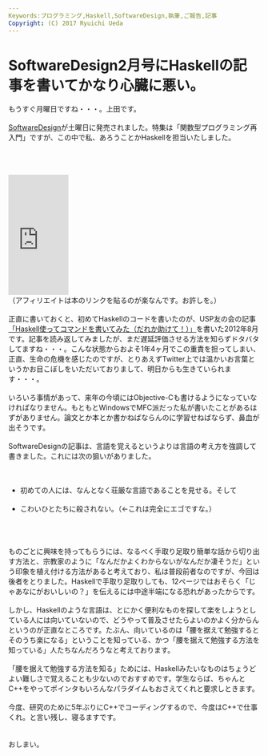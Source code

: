 ```yaml
---
Keywords:プログラミング,Haskell,SoftwareDesign,執筆,ご報告,記事
Copyright: (C) 2017 Ryuichi Ueda
---
```


# SoftwareDesign2月号にHaskellの記事を書いてかなり心臓に悪い。
もうすぐ月曜日ですね・・・。上田です。<br />
<br />
<a href="http://gihyo.jp/magazine/SD/archive/2014/201402" target="_blank">SoftwareDesign</a>が土曜日に発売されました。特集は「関数型プログラミング再入門」ですが、この中で私、あろうことかHaskellを担当いたしました。<br />
<br />
<!--more--><br />
<br />
<iframe src="http://rcm-fe.amazon-adsystem.com/e/cm?lt1=_blank&bc1=000000&IS2=1&bg1=FFFFFF&fc1=000000&lc1=0000FF&t=ryuichiueda-22&o=9&p=8&l=as4&m=amazon&f=ifr&ref=ss_til&asins=B00HI0SEDK" style="width:120px;height:240px;" scrolling="no" marginwidth="0" marginheight="0" frameborder="0"></iframe><br />
（アフィリエイトは本のリンクを貼るのが楽なんです。お許しを。）<br />
<br />
正直に書いておくと、初めてHaskellのコードを書いたのが、USP友の会の記事<a href="http://www.usptomo.com/?PAGE=20120814HASKELL" target="_blank">「Haskell使ってコマンドを書いてみた（だれか助けて！）」</a>を書いた2012年8月です。記事を読み返してみましたが、まだ遅延評価させる方法を知らずドタバタしてますね・・・。こんな状態からおよそ1年4ヶ月でこの重責を担ってしまい、正直、生命の危機を感じたのですが、とりあえずTwitter上では温かいお言葉というかお目こぼしをいただいておりまして、明日からも生きていられます・・・。<br />
<br />
いろいろ事情があって、来年の今頃にはObjective-Cも書けるようになっていなければなりません。もともとWindowsでMFC派だった私が書いたことがあるはずがありません。論文とか本とか書かねばならんのに学習せねばならず、鼻血が出そうです。<br />
<br />
SoftwareDesignの記事は、言語を覚えるというよりは言語の考え方を強調して書きました。これには次の狙いがありました。<br />
<br />
<ul><br />
	<li>初めての人には、なんとなく荘厳な言語であることを見せる。そして</li><br />
	<li>こわいひとたちに殺されない。（←これは完全にエゴですな。）</li><br />
</ul><br />
<br />
ものごとに興味を持ってもらうには、なるべく手取り足取り簡単な話から切り出す方法と、宗教家のように「なんだかよくわからないがなんだか凄そうだ」という印象を植え付ける方法があると考えており、私は普段前者なのですが、今回は後者をとりました。Haskellで手取り足取りしても、12ページではおそらく「じゃあなにがおいしいの？」を伝えるには中途半端になる恐れがあったからです。<br />
<br />
しかし、Haskellのような言語は、とにかく便利なものを探して楽をしようとしている人には向いていないので、どうやって普及させたらよいのかよく分からんというのが正直なところです。たぶん、向いているのは「腰を据えて勉強するとそのうち楽になる」ということを知っている、かつ「腰を据えて勉強する方法を知っている」人たちなんだろうなと考えております。<br />
<br />
「腰を据えて勉強する方法を知る」ためには、Haskellみたいなものはちょうどよい難しさで覚えることも少ないのでおすすめです。学生ならば、ちゃんとC++をやってポインタもいろんなパラダイムもおさえてくれと要求しときます。<br />
<br />
今度、研究のために5年ぶりにC++でコーディングするので、今度はC++で仕事くれ。と言い残し、寝るますです。<br />
<br />
<br />
おしまい。
